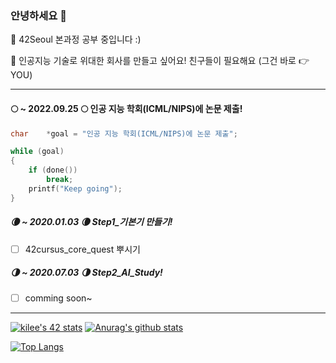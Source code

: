 ### 안녕하세요 👋

🌱 42Seoul 본과정 공부 중입니다 :)

👯 인공지능 기술로 위대한 회사를 만들고 싶어요! 친구들이 필요해요
(그건 바로 👉 YOU)

---

#### 🌕 ~ 2022.09.25 🌕 인공 지능 학회(ICML/NIPS)에 논문 제출!

``` c
char	*goal = "인공 지능 학회(ICML/NIPS)에 논문 제출";

while (goal)
{
	if (done())
		break;
	printf("Keep going");
}
```
##### 🌘 ~ 2020.01.03 🌘 Step1_기본기 만들기!
- [ ] 42cursus_core_quest 뿌시기
##### 🌗 ~ 2020.07.03 🌗 Step2_AI_Study!
- [ ] comming soon~

---
[![kilee's 42 stats](https://badge42.herokuapp.com/api/stats/kilee)](https://github.com/JaeSeoKim/badge42)
[![Anurag's github stats](https://github-readme-stats.vercel.app/api?username=Likilee&show_icons=true&theme=dark)](https://github.com/anuraghazra/github-readme-stats)

<!-- 깃 레포 블록 붙여서 표기 // 안에 href 영역 링크와 src 영역 링크 해당 레포로 수정
<a href="https://github.com/Likilee/42seoul_kilee">
  <img align="center" src="https://github-readme-stats.vercel.app/api/pin/?username=Likilee&repo=42seoul_kilee&theme=dark" />
</a>
<a href="https://github.com/anuraghazra/convoychat">
  <img align="center" src="https://github-readme-stats.vercel.app/api/pin/?username=anuraghazra&repo=convoychat&theme=dark" />
</a>
-->
[![Top Langs](https://github-readme-stats.vercel.app/api/top-langs/?username=Likilee&layout=compact&theme=dark)]()

